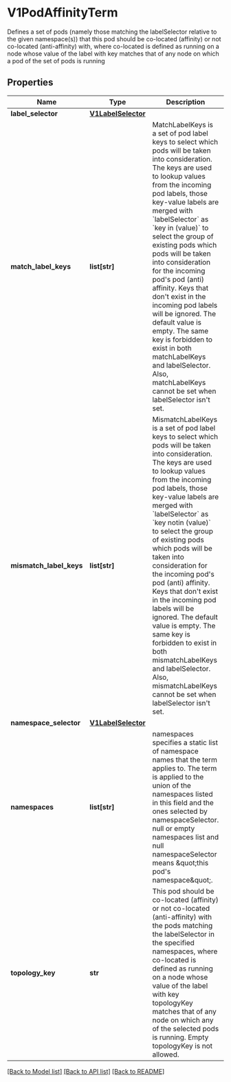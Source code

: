 # V1PodAffinityTerm

Defines a set of pods (namely those matching the labelSelector relative to the given namespace(s)) that this pod should be co-located (affinity) or not co-located (anti-affinity) with, where co-located is defined as running on a node whose value of the label with key <topologyKey> matches that of any node on which a pod of the set of pods is running
## Properties
Name | Type | Description | Notes
------------ | ------------- | ------------- | -------------
**label_selector** | [**V1LabelSelector**](V1LabelSelector.md) |  | [optional] 
**match_label_keys** | **list[str]** | MatchLabelKeys is a set of pod label keys to select which pods will be taken into consideration. The keys are used to lookup values from the incoming pod labels, those key-value labels are merged with &#x60;labelSelector&#x60; as &#x60;key in (value)&#x60; to select the group of existing pods which pods will be taken into consideration for the incoming pod&#39;s pod (anti) affinity. Keys that don&#39;t exist in the incoming pod labels will be ignored. The default value is empty. The same key is forbidden to exist in both matchLabelKeys and labelSelector. Also, matchLabelKeys cannot be set when labelSelector isn&#39;t set. | [optional] 
**mismatch_label_keys** | **list[str]** | MismatchLabelKeys is a set of pod label keys to select which pods will be taken into consideration. The keys are used to lookup values from the incoming pod labels, those key-value labels are merged with &#x60;labelSelector&#x60; as &#x60;key notin (value)&#x60; to select the group of existing pods which pods will be taken into consideration for the incoming pod&#39;s pod (anti) affinity. Keys that don&#39;t exist in the incoming pod labels will be ignored. The default value is empty. The same key is forbidden to exist in both mismatchLabelKeys and labelSelector. Also, mismatchLabelKeys cannot be set when labelSelector isn&#39;t set. | [optional] 
**namespace_selector** | [**V1LabelSelector**](V1LabelSelector.md) |  | [optional] 
**namespaces** | **list[str]** | namespaces specifies a static list of namespace names that the term applies to. The term is applied to the union of the namespaces listed in this field and the ones selected by namespaceSelector. null or empty namespaces list and null namespaceSelector means \&quot;this pod&#39;s namespace\&quot;. | [optional] 
**topology_key** | **str** | This pod should be co-located (affinity) or not co-located (anti-affinity) with the pods matching the labelSelector in the specified namespaces, where co-located is defined as running on a node whose value of the label with key topologyKey matches that of any node on which any of the selected pods is running. Empty topologyKey is not allowed. | 

[[Back to Model list]](../README.md#documentation-for-models) [[Back to API list]](../README.md#documentation-for-api-endpoints) [[Back to README]](../README.md)


